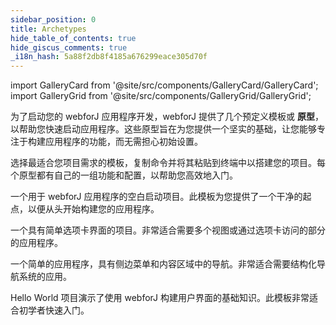 ```yaml
---
sidebar_position: 0
title: Archetypes
hide_table_of_contents: true
hide_giscus_comments: true
_i18n_hash: 5a88f2db8f4185a676299eace305d70f
---
```

<Head>
  <style>{`
  .container {
    max-width: 65em !important;
  }
  `}</style>
</Head>

<!-- vale off -->

import GalleryCard from '@site/src/components/GalleryCard/GalleryCard';
import GalleryGrid from '@site/src/components/GalleryGrid/GalleryGrid';

<!-- vale on -->

为了启动您的 webforJ 应用程序开发，webforJ 提供了几个预定义模板或 **原型**，以帮助您快速启动应用程序。这些原型旨在为您提供一个坚实的基础，让您能够专注于构建应用程序的功能，而无需担心初始设置。

选择最适合您项目需求的模板，复制命令并将其粘贴到终端中以搭建您的项目。每个原型都有自己的一组功能和配置，以帮助您高效地入门。

<GalleryGrid>
  <GalleryCard header="Blank" href="blank" image="/img/archetypes/blank.png" effect="none">
    <p>一个用于 webforJ 应用程序的空白启动项目。此模板为您提供了一个干净的起点，以便从头开始构建您的应用程序。</p>
  </GalleryCard>

  <GalleryCard header="Tabs" href="tabs" image="/img/archetypes/tabs.png" effect="none">
    <p>一个具有简单选项卡界面的项目。非常适合需要多个视图或通过选项卡访问的部分的应用程序。</p>
  </GalleryCard>

  <GalleryCard header="SideMenu" href="sidemenu" image="/img/archetypes/sidemenu.png" effect="none">
    <p>一个简单的应用程序，具有侧边菜单和内容区域中的导航。非常适合需要结构化导航系统的应用。</p>
  </GalleryCard>

  <GalleryCard header="HelloWorld" href="hello-world" image="/img/archetypes/hello-world.png" effect="none">
    <p>Hello World 项目演示了使用 webforJ 构建用户界面的基础知识。此模板非常适合初学者快速入门。</p>
    <div hidden>
      <p>HelloWorld 项目的对话框内容。</p>
    </div>
  </GalleryCard>
</GalleryGrid>
